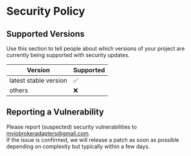# Security Policy

## Supported Versions

Use this section to tell people about which versions of your project are
currently being supported with security updates.

| Version | Supported          |
| ------- | ------------------ |
| latest stable version   | :white_check_mark: |
| others  | :x:                |

## Reporting a Vulnerability

Please report (suspected) security vulnerabilities to <myiobrokeradapters@gmail.com>.  
If the issue is confirmed, we will release a patch as soon as possible depending on complexity but typically within a few days.
